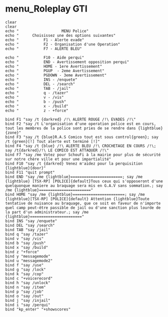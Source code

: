 # menu_Roleplay GTI
	clear
	clear
	echo "                   MENU Police"
	echo "      Choisissez une des options suivantes"
	echo "           F1 - Alerte evade"
	echo "           F2 - Organisation d'une Operation"
	echo "           F7 - ALERTE BLEU"

	echo "           F10 - Aide perqui"
	echo "           END - Avertissement opposition perqui"
	echo "           HOME - 1ere Avertissement"
	echo "           PGUP  - 2eme Avertissement"
	echo "           PGDOWN - 3eme Avertissement"
	echo "           INS - /enquete"
	echo "           DEL - /search"
	echo "           TAB - /jail"
	echo "           q - /tazer"
	echo "           v - /vis"
	echo "           b - /push"
	echo "           x - /build"
	echo "           z - +force"

	bind F1 "say /t {darkred} /!\ ALERTE ROUGE /!\ EVADES /!\"
	bind F2 "say /t L'organisation d'une operation police est en cours, tout les membres de la police sont pries de se rendre dans {lightblue}{zone}"
	bind F3 "say /t {blue}R.A.S Comico tout est sous control{green}; say /t {green}[!] Tout alerte est terminé [!]"
	bind F4 "say /t {blue} /!\ ALERTE BLEU /!\ CROCHETAGE EN COURS /!\; say /t{darkred}/!\ LE COMICO EST ATTAQUER /!\"
	bind F7 "say /me Votez pour SchouFi à la mairie pour plus de sécurité sur notre chère ville et pour une impartialité"
	bind F10 "say /t {darkred} Venez m'aidez pour la perquisition {lightblue}{door}"
	bind F11 "quit prompt"
	bind END "say /me {lightblue}=======================; say /me {lightblue} [TSX-RP] [POLICE]{default}Tous ceux qui s'opposeront d'une quelquonque maniere au braquage sera mis en G.A.V sans sommation.; say /me {lightblue}======================="
	bind HOME "say /me {lightblue}=======================; say /me {lightblue}[TSX-RP] [POLICE]{default} Attention {lightblue}Toute tentative de nuisance au braquage, que ce soit en faveur de n'importe quel camp peut-être passible de jail ou d'une sanction plus lourde de la part d'un administrateur.; say /me {lightblue}======================="
	bind INS "say /enquete"
	bind DEL "say /search"
	bind TAB "say /jail"
	bind q "say /tazer"
	bind v "say /vis"
	bind b "say /push"
	bind x "say /build"
	bind z "+force"
	bind y "messagemode"
	bind u "messagemode2"
	bind f "say /use"
	bind g "say /lock"
	bind k "say /cop"
	bind c "+voicerecord"
	bind h "say /unlock"
	bind n "say /item"
	bind p "say /job"
	bind o "say /out"
	bind j "say /injail"
	bind i "say /perqui"
	bind "kp_enter" "+showscores"
